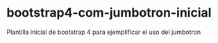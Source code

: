 # bootstrap4-com-jumbotron-inicial
Plantilla inicial de bootstrap 4 para ejemplificar el uso del jumbotron
